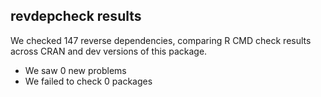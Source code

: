 ## revdepcheck results

We checked 147 reverse dependencies, comparing R CMD check results across CRAN and dev versions of this package.

 * We saw 0 new problems
 * We failed to check 0 packages

